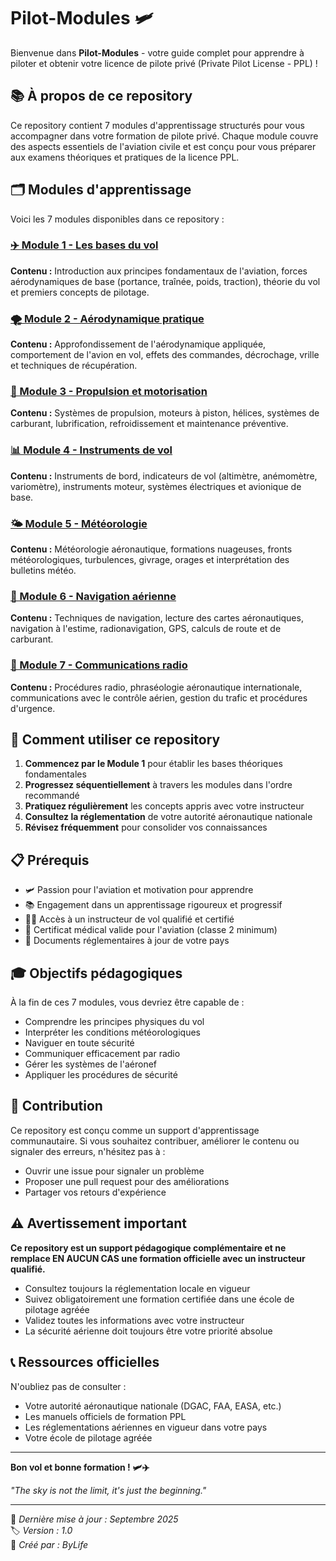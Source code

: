 # Pilot-Modules 🛩️

Bienvenue dans **Pilot-Modules** - votre guide complet pour apprendre à piloter et obtenir votre licence de pilote privé (Private Pilot License - PPL) !

## 📚 À propos de ce repository

Ce repository contient 7 modules d'apprentissage structurés pour vous accompagner dans votre formation de pilote privé. Chaque module couvre des aspects essentiels de l'aviation civile et est conçu pour vous préparer aux examens théoriques et pratiques de la licence PPL.

## 🗂️ Modules d'apprentissage

Voici les 7 modules disponibles dans ce repository :

### [✈️ Module 1 - Les bases du vol](./MODULE%201%20-%20LES%20BASES%20DU%20VOL.md)
**Contenu :** Introduction aux principes fondamentaux de l'aviation, forces aérodynamiques de base (portance, traînée, poids, traction), théorie du vol et premiers concepts de pilotage.

### [🌪️ Module 2 - Aérodynamique pratique](./MODULE%202%20-%20AÉRODYNAMIQUE%20PRATIQUE.md)
**Contenu :** Approfondissement de l'aérodynamique appliquée, comportement de l'avion en vol, effets des commandes, décrochage, vrille et techniques de récupération.

### [🔧 Module 3 - Propulsion et motorisation](./MODULE%203%20-%20PROPULSION%20ET%20MOTORISATION.md)
**Contenu :** Systèmes de propulsion, moteurs à piston, hélices, systèmes de carburant, lubrification, refroidissement et maintenance préventive.

### [📊 Module 4 - Instruments de vol](./MODULE%204%20-%20INSTRUMENTS%20DE%20VOL.md)
**Contenu :** Instruments de bord, indicateurs de vol (altimètre, anémomètre, variomètre), instruments moteur, systèmes électriques et avionique de base.

### [🌤️ Module 5 - Météorologie](./MODULE%205%20-%20MÉTÉOROLOGIE.md)
**Contenu :** Météorologie aéronautique, formations nuageuses, fronts météorologiques, turbulences, givrage, orages et interprétation des bulletins météo.

### [🧭 Module 6 - Navigation aérienne](./MODULE%206%20-%20NAVIGATION%20AÉRIENNE.md)
**Contenu :** Techniques de navigation, lecture des cartes aéronautiques, navigation à l'estime, radionavigation, GPS, calculs de route et de carburant.

### [📡 Module 7 - Communications radio](./MODULE%207%20-%20COMMUNICATIONS%20RADIO.md)
**Contenu :** Procédures radio, phraséologie aéronautique internationale, communications avec le contrôle aérien, gestion du trafic et procédures d'urgence.

## 🎯 Comment utiliser ce repository

1. **Commencez par le Module 1** pour établir les bases théoriques fondamentales
2. **Progressez séquentiellement** à travers les modules dans l'ordre recommandé
3. **Pratiquez régulièrement** les concepts appris avec votre instructeur
4. **Consultez la réglementation** de votre autorité aéronautique nationale
5. **Révisez fréquemment** pour consolider vos connaissances

## 📋 Prérequis

- 🛩️ Passion pour l'aviation et motivation pour apprendre
- 📚 Engagement dans un apprentissage rigoureux et progressif
- 👨‍✈️ Accès à un instructeur de vol qualifié et certifié
- 🏥 Certificat médical valide pour l'aviation (classe 2 minimum)
- 📖 Documents réglementaires à jour de votre pays

## 🎓 Objectifs pédagogiques

À la fin de ces 7 modules, vous devriez être capable de :
- Comprendre les principes physiques du vol
- Interpréter les conditions météorologiques
- Naviguer en toute sécurité
- Communiquer efficacement par radio
- Gérer les systèmes de l'aéronef
- Appliquer les procédures de sécurité

## 🤝 Contribution

Ce repository est conçu comme un support d'apprentissage communautaire. Si vous souhaitez contribuer, améliorer le contenu ou signaler des erreurs, n'hésitez pas à :
- Ouvrir une issue pour signaler un problème
- Proposer une pull request pour des améliorations
- Partager vos retours d'expérience

## ⚠️ Avertissement important

**Ce repository est un support pédagogique complémentaire et ne remplace EN AUCUN CAS une formation officielle avec un instructeur qualifié.** 

- Consultez toujours la réglementation locale en vigueur
- Suivez obligatoirement une formation certifiée dans une école de pilotage agréée
- Validez toutes les informations avec votre instructeur
- La sécurité aérienne doit toujours être votre priorité absolue

## 📞 Ressources officielles

N'oubliez pas de consulter :
- Votre autorité aéronautique nationale (DGAC, FAA, EASA, etc.)
- Les manuels officiels de formation PPL
- Les réglementations aériennes en vigueur dans votre pays
- Votre école de pilotage agréée

---

**Bon vol et bonne formation ! 🛩️✈️**

*"The sky is not the limit, it's just the beginning."*

---

📅 *Dernière mise à jour : Septembre 2025*  
🏷️ *Version : 1.0*  
👤 *Créé par : ByLife*
